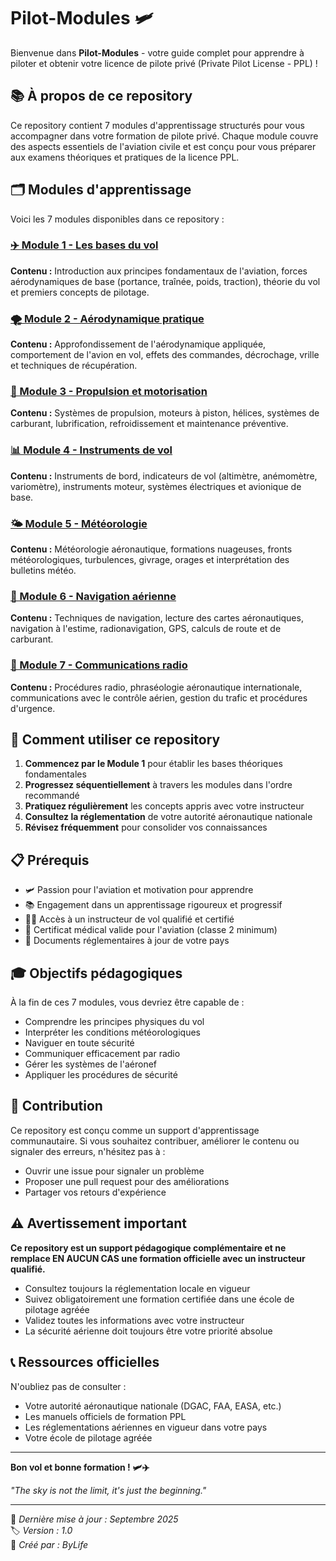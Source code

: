 # Pilot-Modules 🛩️

Bienvenue dans **Pilot-Modules** - votre guide complet pour apprendre à piloter et obtenir votre licence de pilote privé (Private Pilot License - PPL) !

## 📚 À propos de ce repository

Ce repository contient 7 modules d'apprentissage structurés pour vous accompagner dans votre formation de pilote privé. Chaque module couvre des aspects essentiels de l'aviation civile et est conçu pour vous préparer aux examens théoriques et pratiques de la licence PPL.

## 🗂️ Modules d'apprentissage

Voici les 7 modules disponibles dans ce repository :

### [✈️ Module 1 - Les bases du vol](./MODULE%201%20-%20LES%20BASES%20DU%20VOL.md)
**Contenu :** Introduction aux principes fondamentaux de l'aviation, forces aérodynamiques de base (portance, traînée, poids, traction), théorie du vol et premiers concepts de pilotage.

### [🌪️ Module 2 - Aérodynamique pratique](./MODULE%202%20-%20AÉRODYNAMIQUE%20PRATIQUE.md)
**Contenu :** Approfondissement de l'aérodynamique appliquée, comportement de l'avion en vol, effets des commandes, décrochage, vrille et techniques de récupération.

### [🔧 Module 3 - Propulsion et motorisation](./MODULE%203%20-%20PROPULSION%20ET%20MOTORISATION.md)
**Contenu :** Systèmes de propulsion, moteurs à piston, hélices, systèmes de carburant, lubrification, refroidissement et maintenance préventive.

### [📊 Module 4 - Instruments de vol](./MODULE%204%20-%20INSTRUMENTS%20DE%20VOL.md)
**Contenu :** Instruments de bord, indicateurs de vol (altimètre, anémomètre, variomètre), instruments moteur, systèmes électriques et avionique de base.

### [🌤️ Module 5 - Météorologie](./MODULE%205%20-%20MÉTÉOROLOGIE.md)
**Contenu :** Météorologie aéronautique, formations nuageuses, fronts météorologiques, turbulences, givrage, orages et interprétation des bulletins météo.

### [🧭 Module 6 - Navigation aérienne](./MODULE%206%20-%20NAVIGATION%20AÉRIENNE.md)
**Contenu :** Techniques de navigation, lecture des cartes aéronautiques, navigation à l'estime, radionavigation, GPS, calculs de route et de carburant.

### [📡 Module 7 - Communications radio](./MODULE%207%20-%20COMMUNICATIONS%20RADIO.md)
**Contenu :** Procédures radio, phraséologie aéronautique internationale, communications avec le contrôle aérien, gestion du trafic et procédures d'urgence.

## 🎯 Comment utiliser ce repository

1. **Commencez par le Module 1** pour établir les bases théoriques fondamentales
2. **Progressez séquentiellement** à travers les modules dans l'ordre recommandé
3. **Pratiquez régulièrement** les concepts appris avec votre instructeur
4. **Consultez la réglementation** de votre autorité aéronautique nationale
5. **Révisez fréquemment** pour consolider vos connaissances

## 📋 Prérequis

- 🛩️ Passion pour l'aviation et motivation pour apprendre
- 📚 Engagement dans un apprentissage rigoureux et progressif
- 👨‍✈️ Accès à un instructeur de vol qualifié et certifié
- 🏥 Certificat médical valide pour l'aviation (classe 2 minimum)
- 📖 Documents réglementaires à jour de votre pays

## 🎓 Objectifs pédagogiques

À la fin de ces 7 modules, vous devriez être capable de :
- Comprendre les principes physiques du vol
- Interpréter les conditions météorologiques
- Naviguer en toute sécurité
- Communiquer efficacement par radio
- Gérer les systèmes de l'aéronef
- Appliquer les procédures de sécurité

## 🤝 Contribution

Ce repository est conçu comme un support d'apprentissage communautaire. Si vous souhaitez contribuer, améliorer le contenu ou signaler des erreurs, n'hésitez pas à :
- Ouvrir une issue pour signaler un problème
- Proposer une pull request pour des améliorations
- Partager vos retours d'expérience

## ⚠️ Avertissement important

**Ce repository est un support pédagogique complémentaire et ne remplace EN AUCUN CAS une formation officielle avec un instructeur qualifié.** 

- Consultez toujours la réglementation locale en vigueur
- Suivez obligatoirement une formation certifiée dans une école de pilotage agréée
- Validez toutes les informations avec votre instructeur
- La sécurité aérienne doit toujours être votre priorité absolue

## 📞 Ressources officielles

N'oubliez pas de consulter :
- Votre autorité aéronautique nationale (DGAC, FAA, EASA, etc.)
- Les manuels officiels de formation PPL
- Les réglementations aériennes en vigueur dans votre pays
- Votre école de pilotage agréée

---

**Bon vol et bonne formation ! 🛩️✈️**

*"The sky is not the limit, it's just the beginning."*

---

📅 *Dernière mise à jour : Septembre 2025*  
🏷️ *Version : 1.0*  
👤 *Créé par : ByLife*
